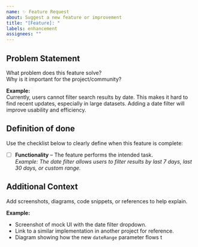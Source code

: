 ```yaml
---
name: ✨ Feature Request
about: Suggest a new feature or improvement
title: "[Feature]: "
labels: enhancement
assignees: ""
---
```


## Problem Statement
What problem does this feature solve?  
Why is it important for the project/community?  

**Example:**  
Currently, users cannot filter search results by date. This makes it hard to find recent updates, especially in large datasets. Adding a date filter will improve usability and efficiency.

## Definition of done
Use the checklist below to clearly define when this feature is complete:  

- [ ] **Functionality** – The feature performs the intended task.  
  *Example: The date filter allows users to filter results by last 7 days, last 30 days, or custom range.*  

## Additional Context
Add screenshots, diagrams, code snippets, or references to help explain.  

**Example:**  
- Screenshot of mock UI with the date filter dropdown.  
- Link to a similar implementation in another project for reference.  
- Diagram showing how the new `dateRange` parameter flows t
